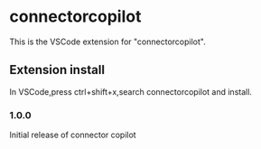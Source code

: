 # connectorcopilot 

This is the VSCode extension for "connectorcopilot".

## Extension install

In VSCode,press ctrl+shift+x,search connectorcopilot and install.

### 1.0.0

Initial release of connector copilot
